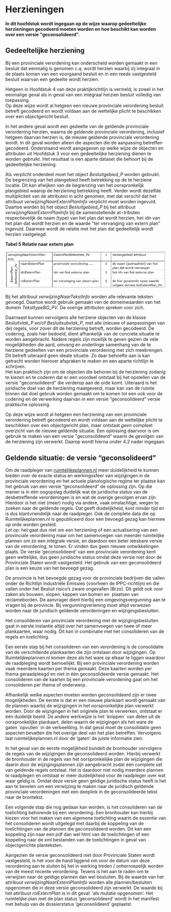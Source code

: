 # Herzieningen

**In dit hoofdstuk wordt ingegaan op de wijze waarop gedeeltelijke herzieningen
gecodeerd moeten worden en hoe beschikt kan worden over een versie
"geconsolideerd".**

## Gedeeltelijke herziening

Bij een provinciale verordening kan onderscheid worden gemaakt in een besluit
dat eenmalig is genomen c.q. wordt herzien waarbij zij integraal in de plaats
komen van een voorgaand besluit en in een reeds vastgesteld besluit waarvan een
gedeelte wordt herzien.

Hetgeen in Hoofdstuk 4 van deze praktijkrichtlijn is vermeld, is zowel in het
eenmalige geval als in geval van een integraal herzien besluit volledig van
toepassing.  
Op deze wijze wordt al hetgeen een nieuwe provinciale verordening besluit
betreft gecodeerd en wordt voldaan aan de wettelijke plicht te beschikken over
een objectgericht besluit.

In het andere geval wordt een gedeelte van de geldende provinciale verordening
herzien, waarna de geldende provinciale verordening, inclusief hetgeen daarvan
herzien is, de nieuwe geldende provinciale verordening wordt. In dit geval
worden alleen die aspecten die de aanpassing betreffen gecodeerd. Onderstaand
wordt aangegeven op welke wijze de objecten en attributen uit Hoofdstuk 3 voor
een gedeeltelijke herziening dienen te worden gebruikt. Het resultaat is een
aparte dataset die behoort bij de gedeeltelijke herziening.

Als verplicht onderdeel moet het object *Besluitgebied_P* worden gebruikt. De
begrenzing van het plangebied heeft betrekking op de te herziene locatie. Dit
kan afwijken van de begrenzing van het oorspronkelijk plangebied waarop de
herziening betrekking heeft. Verder wordt dezelfde multipliciteit van de
attributen in acht genomen, met dat verschil dat het attribuut
*verwijzingNaarExternPlanInfo* verplicht moet worden ingevuld.  
Daartoe worden bij het object *Besluitgebied_P* bij het attribuut *verwijzingNaarExternPlanInfo* bij de samenstellende at¬tributen respectievelijk
de naam (type) van het plan dat wordt herzien, het idn van het plan dat wordt
herzien en de waarde "ter vervanging van extern plan" ingevuld. Daarmee wordt de
relatie met het plan dat gedeeltelijk wordt herzien vastgelegd.

**Tabel 5 Relatie naar extern plan**

![](media/9ffd2003ee1f556373bf6c390b762204.png)

Bij het attribuut *verwijzingNaarTekstInfo* worden alle relevante teksten
gevoegd. Daartoe wordt gebruik gemaakt van de domeinwaarden van het domein
*TeksttypeBG_PV*. De overige attributen spreken voor zich.

Daarnaast kunnen vervolgens alle herziene objecten van de klasse *Besluitvlak_P*
en/of *Besluitsubvlak_P*, met alle (nieuwe of aanpassingen van de) regels, voor
zover dit de herziening betreft, worden gecodeerd. De codering, zoals hier
bedoeld, dient afhankelijk van de concrete situatie te worden aangebracht.
Nadere regels zijn moeilijk te geven gezien de vele mogelijkheden die aard,
omvang en onderlinge samenhang van de te herziene gedeelten van een provinciale
verordening met zich meebrengen. Dit betreft uiteraard geen ideale situatie. Zo
daar behoefte aan is kan getracht worden hierover afspraken te maken en een
aparte richtlijn te schrijven.  
Het kan praktisch zijn om de objecten die behoren bij de herziening zodanig te
kiezen en te coderen dat er een voordeel ontstaat bij het opstellen van de
versie "geconsolideerd" die verderop aan de orde komt. Uiteraard is het
juridische doel van de herziening maatgevend, maar kan van de ruimte binnen dat
doel gebruik worden gemaakt om te komen tot een ook voor de codering en de
verwerking daarvan in een versie “geconsolideerd” versie praktische oplossing.

Op deze wijze wordt al hetgeen een herziening van een provinciale verordening
betreft gecodeerd en wordt voldaan aan de wettelijke plicht te beschikken over
een objectgericht plan, maar ontstaat *geen* compleet overzicht van de nieuwe
geldende situatie. Een oplossing daarvoor is om gebruik te maken van een versie
"geconsolideerd" waarin de gevolgen van de herziening zijn verwerkt. Daarop
wordt hierna onder 4.2 nader ingegaan.

## Geldende situatie: de versie “geconsolideerd”

Om de raadpleger van [ruimtelijkeplannen.nl](http://www.ruimtelijkeplannen.nl/)
meer duidelijkheid te kunnen bieden over de exacte status en werkingssfeer van
wijzigingen in de provinciale verordening en het actuele planologische regime
ter plaatse kan het gebruik van een versie “geconsolideerd” de oplossing zijn.
Op die manier is in één oogopslag duidelijk wat de juridische status van de
desbetreffende verordeningen is en wat de overige gevolgen ervan zijn. Hierdoor
is het niet (meer) nodig via andere, vaak omslachtige, wegen te zoeken naar de
geldende regels. Dat geeft duidelijkheid, kost minder tijd en is dus
klantvriendelijk naar de raadpleger. Ook de complete data die op
Ruimtelijkeplannen.nl is gepubliceerd door een bevoegd gezag kan hiermee op orde
worden gesteld.  
*Let op*: het gaat dus niet om een herziening of een actualisering van een
provinciale verordening maar om het samenvoegen van meerder ruimtelijke plannen
om zo een integrale versie, en daardoor een beter leesbare versie van de
verordening, te tonen. Er vinden dus geen nieuwe ontwikkelingen plaats. De
versie ‘geconsolideerd’ van een provinciale verordening kent geen wettelijke,
dus geen juridische status omdat deze versie niet door de Provinciale Staten
wordt vastgesteld. Het gebruik van een geconsolideerd plan is een keuze van het
bevoegd gezag.

De provincie is het bevoegde gezag voor de provinciale bedrijven die vallen
onder de Richtlijn Industriële Emissies (voorheen de IPPC-richtlijn) en die
vallen onder het Besluit risico’s zware ongevallen (Brzo). Dit geldt ook voor
zaken als bouwen, slopen, kappen van bomen en  plaatsen van reclameborden. De
aanvrager dient hierbij een omgevingsvergunning aan te vragen bij de provincie.
Bij vergunningverlening moet altijd verwezen worden naar de juridisch geldende
verordeningen en wijzigingsbesluiten.

Het consolideren van provinciale verordening met de wijzigingsbesluiten gaat in
eerste instantie altijd over het samenvoegen van twee of meer plankaarten, waar
nodig. Dit kan in combinatie met het consolideren van de regels en toelichting.

Een eerste stap bij het consolideren van een verordening is de consolidatie van
de verschillende plankaarten die zijn ontstaan door wijzigingen. Op
Ruimtelijkeplannen.nl komen deze als het ware op elkaar te liggen waardoor de
raadpleging wordt bemoeilijkt. Bij een provinciale verordening worden vaak
meerdere kaarten per thema gemaakt. Deze kaarten worden per thema geraadpleegd
en niet in één geconsolideerde versie gemaakt. Het consolideren van de kaarten
bij een provinciale verordening gaat om het consolideren per thema of onderwerp.

Afhankelijk welke aspecten moeten worden geconsolideerd zijn er twee
mogelijkheden. De eerste is dat er een nieuwe plankaart wordt gemaakt van de
plannen waarbij de wijzigingen in het oorspronkelijke plan verwerkt worden. Door
de wijzigingen in het originele plan te verwerken, ontstaat er één duidelijk
beeld. De andere werkwijze is het ´knippen´ van delen uit de oorspronkelijke
plankaart, delen waarin de wijzigingen als het ware de gaten ´opvullen´ in de
verbeelding. In dat geval moet de consolidatie geen aspecten bevatten die het
overige deel van het plan betreffen. Vervolgens laat ruimtelijkeplannen.nl door
de ‘gaten’ de juiste informatie zien.

In het geval van de eerste mogelijkheid bundelt de bronhouder vervolgens de
regels van de wijzigingen die geconsolideerd worden. Hierbij verwerkt de
bronhouder in de regels van het oorspronkelijke plan de wijzigingen die daarin
door de wijzigingsplannen zijn aangebracht zodat één complete set van geldende
regels ontstaat. Het is daardoor niet nodig meerdere plannen te raadplegen en
ontstaat er meer duidelijkheid voor de raadpleger over wat waar geldig is. Omdat
deze versie geen geldige juridische status heeft is het aan te bevelen om een
verwijzing te maken naar de juridisch geldende provinciale verordeningen met een
deeplink in de geconsolideerde tekst naar de brontekst.

Een volgende stap die nog gedaan kan worden, is het consolideren van de
toelichting behorende bij een verordening. Een bronhouder kan hierbij kiezen
voor het maken van een algemene toelichting waarin de essentie van het
consolideren wordt uitgelegd met daarbij de koppeling van de toelichtingen van
de plannen die geconsolideerd worden. Dit kan een koppeling zijn naar een pdf
dan wel html van de toelichtingen of een koppeling naar de xml bestanden van de
toelichtingen in geval van objectgerichte planteksten.

Aangezien de versie geconsolideerd niet door Provinciale Staten wordt
vastgesteld, is het voor de hand liggend om voor de datum van deze verordening
aan te sluiten bij het in werking treden / onherroepelijk worden van de meest
recente verordening. Tevens is het aan te raden om te verwijzen naar de geldige
plannen dan wel besluiten. Bij de waarde van het attribuut
*verwijzingNaarExternPlanInfo* worden alle plannen/besluiten opgenomen die in
deze versie geconsolideerd zijn verwerkt. De waarde bij het attribuut
*rolExternPlan* is in dit geval: ‘als mutatie opgenomen’. Het ruimtelijke plan
met de plan status ‘geconsolideerd’ wordt in het manifest met behulp van de
dossierstatus ‘geconsolideerd’ geplaatst.
